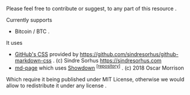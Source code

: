 <!-- [ver_1_0] -->

Please feel free to contribute or suggest, to any part of this resource .

Currently supports
* Bitcoin / BTC .

It uses
* [GitHub's CSS](https://github.com/primer/css) provided by https://github.com/sindresorhus/github-markdown-css . (c) Sindre Sorhus https://sindresorhus.com
* [md-page](https://github.com/oscarmorrison/md-page/tree/master) which uses [Showdown](https://showdownjs.com/) <sup>[[repository]](https://github.com/showdownjs/showdown)</sup> . (c) 2018 Oscar Morrison

Which require it being published under MIT License, otherwise we would allow to redistribute it under any license .
